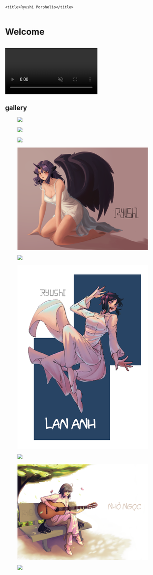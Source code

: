 <!DOCTYPE html>
<html lang="en">
<head>
    <meta charset="UTF-8">
    <meta http-equiv="X-UA-Compatible" content="IE=edge">
    <meta name="viewport" content="width=device-width, initial-scale=1.0">
    <link href="https://cdn.jsdelivr.net/npm/bootstrap@5.0.2/dist/css/bootstrap.min.css" rel="stylesheet" integrity="sha384-EVSTQN3/azprG1Anm3QDgpJLIm9Nao0Yz1ztcQTwFspd3yD65VohhpuuCOmLASjC" crossorigin="anonymous">
    <link rel="stylesheet" href="css/style.css">
    <link rel="stylesheet" href="css/grid.css">
    <link rel="stylesheet" href="css/gallery.css">
    <meta name="viewport" content="width=device-width, initial-scale=1.0">
    <script async src="https://unpkg.com/typer-dot-js@0.1.0/typer.js"></script>
    <script src="https://kit.fontawesome.com/56b0e8502e.js" crossorigin="anonymous"></script>
    <link rel="stylesheet" href="https://cdnjs.cloudflare.com/ajax/libs/font-awesome/4.7.0/css/font-awesome.min.css">
    <script src="https://kit.fontawesome.com/yourcode.js" crossorigin="anonymous"></script>
    <script src="https://ajax.googleapis.com/ajax/libs/jquery/1.11.2/jquery.min.js"></script>
    
    <title>Ryushi Porpholio</title>
</head>
<body>
    <header id="header"></header>
    <script> 
        $(function(){
          $("#header").load("header.html"); 
          $("#footer").load("footer.html"); 
        });
        </script> 
    <div class="main">
        <div class="min">
            <div class="banner">
                <div class="container">
                    <div class="text">
                        <h1>Welcome <span class="typer" id="main" data-words="to my gallery, to my sweet home" data-delay="100" data-deleteDelay="500"></span>
                            <span class="cursor" data-owner="main"></span></h1>
                        <a href="faceboo.com"><i class="fa-brands fa-facebook fa-2x"></i></a>
                        <a href="twitter.com"><i class="fa-brands fa-twitter fa-2x"></i></a>
                        <a href="behacne.net"><i class="fa-brands fa-behance-square fa-2x"></i></a><br>
                    </div>
                </div>
                <video autoplay muted loop>
                    <source src="videos/1.mp4">
                </video>
            </div>
        </div>
    </div>
    <!--this is Ryushi' Gallery section-->
    <section id="slideshow">
        <div class="shortcut">
            <H1>gallery</H1>
            <a href="gallery.html"> <i class='fas fa-angle-down fa-2x nutchay'></i></a>
        </div>
        <div class="entire-content">
          <div class="content-carrousel">
            <figure class="shadow"><a href="img/gallery/A Summer Breeze.png"><img src="img/gallery/A Summer Breeze.png"/></a></figure>
            <figure class="shadow"><a href="img/gallery/Blighsarblade holder.png"><img src="img/gallery/Blighsarblade holder.png"/></a></figure>
            <figure class="shadow"><a href="img/gallery/Quỳnh valent2.png"><img src="img/gallery/Quỳnh valent2.png"/></a></figure>
            <figure class="shadow"><a href="img/gallery/tama AT1.png"><img src="img/gallery/tama AT1.png"/></a></figure>
            <figure class="shadow"><a href="img/gallery/Cô thảo out of context2.png"><img src="img/gallery/Cô thảo out of context2.png"/></a></figure>
            <figure class="shadow"><a href="img/gallery/Lan Anh.png"><img src="img/gallery/Lan Anh.png"/></a></figure>
            <figure class="shadow"><a href="img/gallery/noel.png"><img src="img/gallery/noel.png"/></a></figure>
            <figure class="shadow"><a href="img/gallery/Nhỏ Ngọc.png"><img src="img/gallery/Nhỏ Ngọc.png"/></a></figure>
            <figure class="shadow"><a href="img/gallery/Night rain.png"><img src="img/gallery/Night rain.png"/></a></figure>
      </div>
    </div>
  </section>
  <footer id="footer"></footer>
</body>
</html> 

